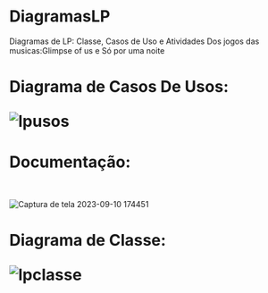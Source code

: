 # DiagramasLP

Diagramas de LP: Classe, Casos de Uso e Atividades Dos jogos das musicas:Glimpse of us e Só por uma noite<br>

<H1>Diagrama de Casos De Usos:<br>

![lpusos](https://github.com/Nickolas-Garciaa/DiagramasLP/assets/128262640/fedfa2b5-d789-4819-b799-d201d7b1aebc)
<br>
<h1>Documentação:</h1><br>

![Captura de tela 2023-09-10 174451](https://github.com/Nickolas-Garciaa/DiagramasLP/assets/128262640/a66a0452-ebe2-4106-94a0-fb04d62ac3aa)


<h1>Diagrama de Classe: <br>

![lpclasse](https://github.com/Nickolas-Garciaa/DiagramasLP/assets/128262640/433a9c90-7781-4695-967a-a9a978bf52e1)
